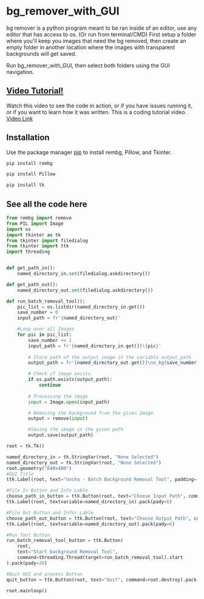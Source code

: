 # bg_remover_with_GUI

bg remover is a python program meant to be ran inside of an editor, use any editor that has access to os. (Or run from terminal/CMD) First setup a folder where you'll keep you images that need the bg removed, then create an empty folder in another location where the images with transparent backgrounds will get saved.

Run bg_remover_with_GUI, then select both folders using the GUI navigation.

## [Video Tutorial!](https://youtu.be/5d5JTcTyNkA)

Watch this video to see the code in action, or if you have issues running it, or if you want to learn how it was written. This is a coding tutorial video. [Video Link](https://youtu.be/5d5JTcTyNkA)

## Installation

Use the package manager [pip](https://pip.pypa.io/en/stable/) to install rembg, Pillow, and Tkinter.

```bash
pip install rembg
```

```bash
pip install Pillow
```

```bash
pip install tk
```


## See all the code here
```python
from rembg import remove
from PIL import Image
import os
import tkinter as tk
from tkinter import filedialog
from tkinter import ttk
import threading 


def get_path_in():
    named_directory_in.set(filedialog.askdirectory())

def get_path_out():
    named_directory_out.set(filedialog.askdirectory())

def run_batch_removal_tool():
    pic_list = os.listdir(named_directory_in.get())
    save_number = 0
    input_path = fr'{named_directory_out}'

    #Loop over all Images
    for pic in pic_list:
        save_number += 1
        input_path = fr'{named_directory_in.get()}\{pic}'
        
        # Store path of the output image in the variable output_path
        output_path = fr'{named_directory_out.get()}\no_bg{save_number}.png'

        # Check if image exists
        if os.path.exists(output_path):
            continue
        
        # Processing the image
        input = Image.open(input_path)

        # Removing the background from the given Image
        output = remove(input)

        #Saving the image in the given path
        output.save(output_path)

root = tk.Tk()

named_directory_in = tk.StringVar(root, "None Selected")
named_directory_out = tk.StringVar(root, "None Selected")
root.geometry("640x400")
#GUI Title
ttk.Label(root, text="Uncha - Batch Background Removal Tool", padding=(30, 30)).pack()

#File In Button and Info Lable
choose_path_in_button = ttk.Button(root, text="Choose Input Path", command=get_path_in).pack()
ttk.Label(root, textvariable=named_directory_in).pack(pady=6)

#File Out Button and Infor Lable
choose_path_out_button = ttk.Button(root, text="Choose Output Path", command=get_path_out).pack()
ttk.Label(root, textvariable=named_directory_out).pack(pady=6)

#Run Tool Button
run_batch_removal_tool_button = ttk.Button(
    root,
    text="Start background Removal Tool",
    command=threading.Thread(target=run_batch_removal_tool).start
).pack(pady=20)

#Quit GUI and process Button
quit_button = ttk.Button(root, text="Quit", command=root.destroy).pack()

root.mainloop()

```